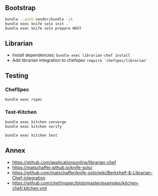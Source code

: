 ## Bootstrap

```bash
bundle --path vendor/bundle -j4
bundle exec knife solo init .
bundle exec knife solo prepare HOST
```

## Librarian

- Install dependencies: `bundle exec librarian-chef install`
- Add librarian integration to chefspec `require 'chefspec/librarian'`

## Testing

### ChefSpec

```bash
bundle exec rspec
```

### Test-Kitchen

```bash
bundle exec kitchen converge
bundle exec kitchen verify
```

```bash
bundle exec kitchen test
```

## Annex

- https://github.com/applicationsonline/librarian-chef
- https://matschaffer.github.io/knife-solo/
- https://github.com/matschaffer/knife-solo/wiki/Berkshelf-&-Librarian-Chef-integration
- https://github.com/chef/inspec/blob/master/examples/kitchen-chef/.kitchen.yml
